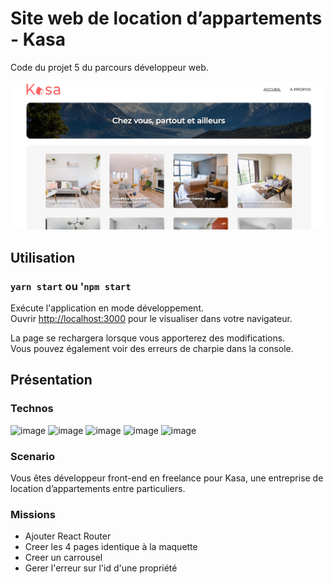 # Site web de location d’appartements  - Kasa
Code du projet 5 du parcours développeur web.

![Page d'acceuil du site Kasa](src/assets/images/Kasa-thumbnail.png)

## Utilisation

### `yarn start` ou '`npm start`

Exécute l'application en mode développement.\
Ouvrir [http://localhost:3000](http://localhost:3000) pour le visualiser dans votre navigateur.

La page se rechargera lorsque vous apporterez des modifications.\
Vous pouvez également voir des erreurs de charpie dans la console.

## Présentation
### Technos
![image](https://img.shields.io/badge/HTML5-E34F26?style=for-the-badge&logo=html5&logoColor=white)
![image](https://img.shields.io/badge/CSS3-1572B6?style=for-the-badge&logo=css3&logoColor=white)
![image](https://img.shields.io/badge/Sass-CC6699?style=flat-square&logo=Sass&logoColor=white)
![image](https://img.shields.io/badge/JavaScript-323330?style=for-the-badge&logo=javascript&logoColor=F7DF1E)
![image](https://shields.io/badge/react-black?logo=react&style=for-the-badge)

### Scenario 
Vous êtes développeur front-end en freelance pour Kasa, une entreprise de location d’appartements entre particuliers.

### Missions
+ Ajouter React Router
+ Creer les 4 pages identique à la maquette
+ Creer un carrousel 
+ Gerer l'erreur sur l'id d'une propriété






